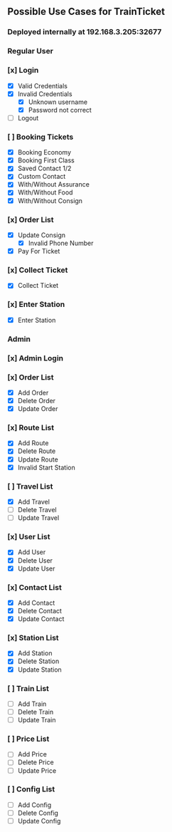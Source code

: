 ## Possible Use Cases for TrainTicket

### Deployed internally at 192.168.3.205:32677


### Regular User
### [x] Login
  - [x] Valid Credentials
  - [x] Invalid Credentials
    - [x] Unknown username
    - [x] Password not correct
  - [ ] Logout
### [ ] Booking Tickets
 - [x] Booking Economy
 - [x] Booking First Class
 - [x] Saved Contact 1/2
 - [x] Custom Contact
 - [x] With/Without Assurance
 - [x] With/Without Food
 - [x] With/Without Consign
 ### [x] Order List
  - [x] Update Consign
    - [x] Invalid Phone Number
  - [x] Pay For Ticket
### [x] Collect Ticket
  - [x] Collect Ticket
### [x] Enter Station
  - [x] Enter Station

### Admin
### [x] Admin Login
### [x] Order List
  - [x] Add Order
  - [x] Delete Order
  - [x] Update Order
### [x] Route List
  - [x] Add Route
  - [x] Delete Route
  - [x] Update Route
   - [x] Invalid Start Station
### [ ] Travel List
  - [x] Add Travel 
  - [ ] Delete Travel 
  - [ ] Update Travel 
### [x] User List
  - [x] Add User 
  - [x] Delete User 
  - [x] Update User 
### [x] Contact List
  - [x] Add Contact 
  - [x] Delete Contact 
  - [x] Update Contact 
### [x] Station List
  - [x] Add Station 
  - [x] Delete Station 
  - [x] Update Station 
### [ ] Train List
  - [ ] Add Train 
  - [ ] Delete Train 
  - [ ] Update Train 
### [ ] Price List
  - [ ] Add Price 
  - [ ] Delete Price 
  - [ ] Update Price 
### [ ] Config List
  - [ ] Add Config
  - [ ] Delete Config 
  - [ ] Update Config